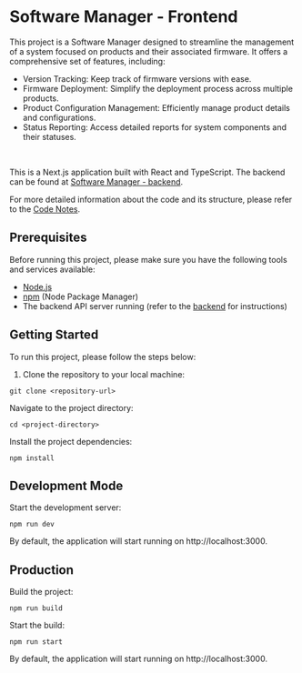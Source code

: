 # Software Manager - Frontend

This project is a Software Manager designed to streamline the management of a system focused on products and their associated firmware. It offers a comprehensive set of features, including:
- Version Tracking: Keep track of firmware versions with ease.
- Firmware Deployment: Simplify the deployment process across multiple products.
- Product Configuration Management: Efficiently manage product details and configurations.
- Status Reporting: Access detailed reports for system components and their statuses.

<br/>

This is a Next.js application built with React and TypeScript. The backend can be found at [Software Manager - backend](https://nodejs.org/).

For more detailed information about the code and its structure, please refer to the [Code Notes](docs/code_notes.md).

## Prerequisites

Before running this project, please make sure you have the following tools and services available:

- [Node.js](https://nodejs.org/)
- [npm](https://www.npmjs.com/) (Node Package Manager)
- The backend API server running (refer to the [backend](https://github.com) for instructions)

## Getting Started

To run this project, please follow the steps below:

1. Clone the repository to your local machine:
```
git clone <repository-url>
```
Navigate to the project directory:
```
cd <project-directory>
```
Install the project dependencies:
```
npm install
```
## Development Mode
Start the development server:
```
npm run dev
```
By default, the application will start running on http://localhost:3000.

## Production
Build the project:
```
npm run build
```
Start the build:
```
npm run start
```
By default, the application will start running on http://localhost:3000.
